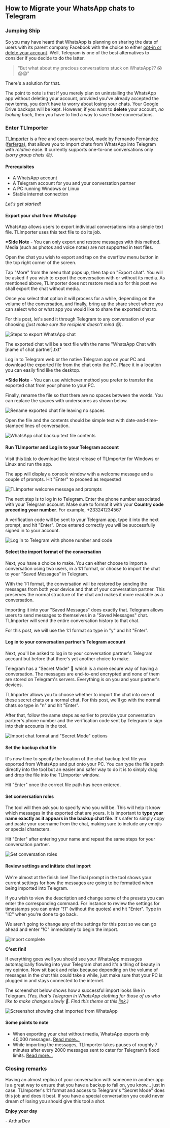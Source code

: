 ## How to Migrate your WhatsApp chats to Telegram

### Jumping Ship
So you may have heard that WhatsApp is planning on sharing the data of users with its parent company Facebook with the choice to either [opt-in or delete your account](https://www.forbes.com/sites/carlypage/2021/01/08/whatsapp-tells-users-share-your-data-with-facebook-or-well-deactivate-your-account/?sh=1bc6a2e2d46c). Well, Telegram is one of the best alternatives to consider if you decide to do the latter.


>"But what about my precious conversations stuck on WhatsApp?? 😱😱😱"  

There's a solution for that.

The point to note is that if you merely plan on uninstalling the WhatsApp app without deleting your account, provided you've already accepted the new terms, you don't have to worry about losing your chats. Your Google Drive backups will be kept. However, if you want to **delete** your account, *no looking back*, then you have to find a way to save those conversations.

### Enter TLImporter
 [TLImporter](https://github.com/TelegramTools/TLImporter) is a free and open-source tool, made by Fernando Fernández ([ferferga](https://github.com/ferferga)), that allows you to import chats from WhatsApp into Telegram with *relative* ease. It currently supports one-to-one conversations only  *(sorry group chats *😢*)*.

#### Prerequisites
- A WhatsApp account
- A Telegram account for you and your conversation partner
- A PC running Windows or Linux
- Stable internet connection

*Let's get started!*

#### Export your chat from WhatsApp
WhatsApp allows users to export individual conversations into a simple text file. TLImporter uses this text file to do its job.

**\*Side Note** - You can only export and restore messages with this method. Media (such as photos and voice notes) are not supported in text files.

Open the chat you wish to export and tap on the overflow menu button in the top right corner of the screen.

Tap "More" from the menu that pops up, then tap on "Export chat". You will be asked if you wish to export the conversation with or without its media. As mentioned above, TLImporter does not restore media so for this post we shall export the chat without media.

Once you select that option it will process for a while, depending on the volume of the conversation, and finally, bring up the share sheet where you can select who or what app you would like to share the exported chat to.

For this post, let's send it through Telegram to any conversation of your choosing *(just make sure the recipient doesn't mind *😅*)*.

![Steps to export WhatsApp chat](https://cdn.hashnode.com/res/hashnode/image/upload/v1610521972055/02-eGio72.jpeg)

The exported chat will be a text file with the name "WhatsApp Chat with [name of chat partner].txt"

Log in to Telegram web or the native Telegram app on your PC and download the exported file from the chat onto the PC. Place it in a location you can easily find like the desktop.

**\*Side Note** - You can use whichever method you prefer to transfer the exported chat from your phone to your PC.

Finally, rename the file so that there are no spaces between the words. You can replace the spaces with underscores as shown below.

![Rename exported chat file leaving no spaces](https://cdn.hashnode.com/res/hashnode/image/upload/v1610625884378/USIFDTLHK.jpeg)

Open the file and the contents should be simple text with date-and-time-stamped lines of conversation.

![WhatsApp chat backup text file contents](https://cdn.hashnode.com/res/hashnode/image/upload/v1610633109676/xPvTs1-bF.jpeg)

#### Run TLImporter and Log in to your Telegram account
Visit this [link](https://github.com/TelegramTools/TLImporter/releases) to download the latest release of TLImporter for Windows or Linux and run the app.

The app will display a console window with a welcome message and a couple of prompts. Hit "Enter" to proceed as requested

![TLImporter welcome message and prompts](https://cdn.hashnode.com/res/hashnode/image/upload/v1610266996277/f_93-HqZg.png)

The next step is to log in to Telegram. Enter the phone number associated with your Telegram account. Make sure to format it with your **Country code preceding your number**. For example, +233241234567

A verification code will be sent to your Telegram app, type it into the next prompt, and hit "Enter". Once entered correctly you will be successfully signed in to your account.

![Log in to Telegram with phone number and code](https://cdn.hashnode.com/res/hashnode/image/upload/v1610267520698/fIQNSmkbF.jpeg)

#### Select the import format of the conversation
Next, you have a choice to make. You can either choose to import a conversation using two users, in a 1:1 format, or choose to import the chat to your "Saved Messages" in Telegram.

With the 1:1 format, the conversation will be restored by sending the messages from both your device and that of your conversation partner. This preserves the normal structure of the chat and makes it more readable as a conversation.

Importing it into your "Saved Messages" does exactly that. Telegram allows users to send messages to themselves in a "Saved Messages" chat. TLImporter will send the entire conversation history to that chat.

For this post, we will use the 1:1 format so type in "y" and hit "Enter".

#### Log in to your conversation partner's Telegram account
Next, you'll be asked to log in to your conversation partner's Telegram account but before that there's yet another choice to make.

Telegram has a "Secret Mode" 🤫 which is a more secure way of having a conversation. The messages are end-to-end encrypted and none of them are stored on Telegram's servers. Everything is on you and your partner's devices.

TLImporter allows you to choose whether to import the chat into one of these secret chats or a normal chat. For this post, we'll go with the normal chats so type in "n" and hit "Enter".

After that, follow the same steps as earlier to provide your conversation partner's phone number and the verification code sent by Telegram to sign into their accounts in the tool.

![Import chat format and "Secret Mode" options](https://cdn.hashnode.com/res/hashnode/image/upload/v1610662347571/4_Lv_QUu7.png)

#### Set the backup chat file
It's now time to specify the location of the chat backup text file you exported from WhatsApp and put onto your PC. You can type the file's path directly into the tool but an easier and safer way to do it is to simply drag and drop the file into the TLImporter window.

Hit "Enter" once the correct file path has been entered.

#### Set conversation roles
The tool will then ask you to specify who you will be. This will help it know which messages in the exported chat are yours. It is important to **type your name exactly as it appears in the backup chat file**. It's safer to simply copy and paste your username from the chat, making sure to include any emojis or special characters.

Hit "Enter" after entering your name and repeat the same steps for your conversation partner.

![Set conversation roles](https://cdn.hashnode.com/res/hashnode/image/upload/v1610635306460/v3X1lvkRK.jpeg)

#### Review settings and initiate chat import
We're almost at the finish line! The final prompt in the tool shows your current settings for how the messages are going to be formatted when being imported into Telegram.

If you wish to view the description and change some of the presets you can enter the corresponding command. For instance to review the settings for timestamps you can enter "!1" (without the quotes) and hit "Enter". Type in "!C" when you're done to go back.

We aren't going to change any of the settings for this post so we can go ahead and enter "!C" immediately to begin the import.

![Import complete](https://cdn.hashnode.com/res/hashnode/image/upload/v1610636623454/U0P8jLdEG.jpeg)

**C'est fini!**

If everything goes well you should see your WhatsApp messages automagically flowing into your Telegram chat and it's a thing of beauty in my opinion. Now sit back and relax because depending on the volume of messages in the chat this could take a while, just make sure that your PC is plugged in and stays connected to the internet.

The screenshot below shows how a successful import looks like in Telegram. *(Yes, that's Telegram in WhatsApp clothing for those of us who like to make changes slowly 🐌. Find this theme at this [link](https://t.me/TelegramTips/226).)*

![Screenshot showing chat imported from WhatsApp](https://cdn.hashnode.com/res/hashnode/image/upload/v1610643658193/mj93U_IQm.jpeg)

#### Some points to note
- When exporting your chat without media, WhatsApp exports only 40,000 messages. [Read more...](https://faq.whatsapp.com/android/chats/how-to-save-your-chat-history/?lang=en)
- While importing the messages, TLImporter takes pauses of roughly 7 minutes after every 2000 messages sent to cater for Telegram's flood limits. [Read more...](https://core.telegram.org/bots/faq#my-bot-is-hitting-limits-how-do-i-avoid-this)

### Closing remarks
Having an almost replica of your conversation with someone in another app is a great way to ensure that you have a backup to fall on, you know... just in case. TLImporter's 1:1 format and access to Telegram's "Secret Mode" does this job and does it best. If you have a special conversation you could never dream of losing you should give this tool a shot.
  

**Enjoy your day**

\- ArthurDev



